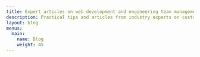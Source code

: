 ```yaml
---
title: Expert articles on web development and engineering team management
description: Practical tips and articles from industry experts on custom software and web development. Learn how to effectively manage dev teams and digital projects based on insights backed by over 20 years of experience.
layout: blog
menus:
  main:
    name: Blog
    weight: 45
---
```


